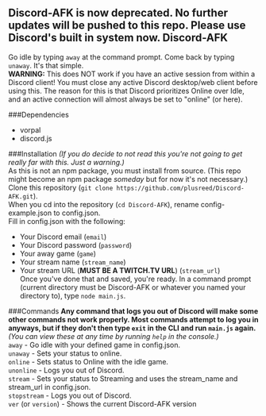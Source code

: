 **Discord-AFK is now deprecated.** No further updates will be pushed to this repo. Please use Discord's built in system now.
Discord-AFK
---
Go idle by typing `away` at the command prompt. Come back by typing `unaway`. It's that simple. <br />
**WARNING:** This does NOT work if you have an active session from within a Discord client! You must close any active Discord desktop/web client before using this. The reason for this is that Discord prioritizes Online over Idle, and an active connection will almost always be set to "online" (or here).<br />

###Dependencies
- vorpal
- discord.js <br />

###Installation
_(If you do decide to not read this you're not going to get really far with this. Just a warning.)_ <br />
As this is not an npm package, you must install from source. (This repo might become an npm package _someday_ but for now it's not necessary.)<br />
Clone this repository (`git clone https://github.com/plusreed/Discord-AFK.git`). <br />
When you cd into the repository (`cd Discord-AFK`), rename config-example.json to config.json. <br />
Fill in config.json with the following:
- Your Discord email (`email`)
- Your Discord password (`password`)
- Your away game (`game`)
- Your stream name (`stream_name`)
- Your stream URL (**MUST BE A TWITCH.TV URL**) (`stream_url`) <br />
Once you've done that and saved, you're ready. In a command prompt (current directory must be Discord-AFK or whatever you named your directory to), type `node main.js`. <br />

###Commands
**Any command that logs you out of Discord will make some other commands not work properly. Most commands attempt to log you in anyways, but if they don't then type `exit` in the CLI and run `main.js` again.** <br />
_(You can view these at any time by running `help` in the console.)_ <br />
`away` - Go idle with your defined game in config.json. <br />
`unaway` - Sets your status to online.<br />
`online` - Sets status to Online with the idle game. <br />
`unonline` - Logs you out of Discord.<br />
`stream` - Sets your status to Streaming and uses the stream_name and stream_url in config.json. <br />
`stopstream` - Logs you out of Discord.<br />
`ver` (or `version`) - Shows the current Discord-AFK version <br />

